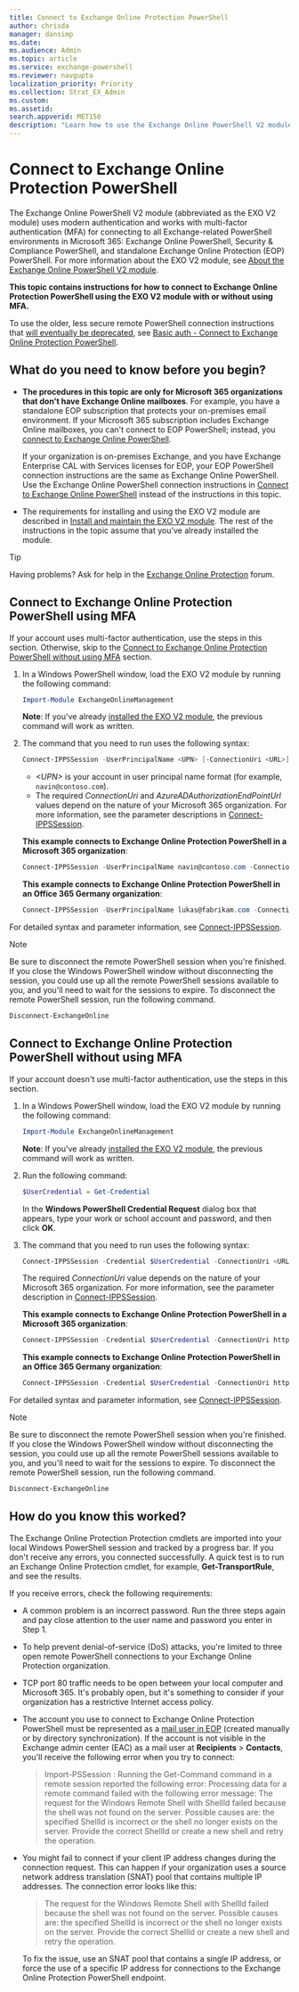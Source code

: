 ```yaml
---
title: Connect to Exchange Online Protection PowerShell
author: chrisda
manager: dansimp
ms.date:
ms.audience: Admin
ms.topic: article
ms.service: exchange-powershell
ms.reviewer: navgupta
localization_priority: Priority
ms.collection: Strat_EX_Admin
ms.custom:
ms.assetid:
search.appverid: MET150
description: "Learn how to use the Exchange Online PowerShell V2 module to connect to standalone Exchange Online Protection PowerShell with modern authentication and/or multi-factor authentication (MFA)."
---
```


# Connect to Exchange Online Protection PowerShell

The Exchange Online PowerShell V2 module (abbreviated as the EXO V2 module) uses modern authentication and works with multi-factor authentication (MFA) for connecting to all Exchange-related PowerShell environments in Microsoft 365: Exchange Online PowerShell, Security & Compliance PowerShell, and standalone Exchange Online Protection (EOP) PowerShell. For more information about the EXO V2 module, see [About the Exchange Online PowerShell V2 module](exchange-online-powershell-v2.md).

**This topic contains instructions for how to connect to Exchange Online Protection PowerShell using the EXO V2 module with or without using MFA.**

To use the older, less secure remote PowerShell connection instructions that [will eventually be deprecated](https://techcommunity.microsoft.com/t5/exchange-team-blog/basic-authentication-and-exchange-online-july-update/ba-p/1530163), see [Basic auth - Connect to Exchange Online Protection PowerShell](basic-auth-connect-to-eop-powershell.md).

## What do you need to know before you begin?

- **The procedures in this topic are only for Microsoft 365 organizations that don't have Exchange Online mailboxes**. For example, you have a standalone EOP subscription that protects your on-premises email environment. If your Microsoft 365 subscription includes Exchange Online mailboxes, you can't connect to EOP PowerShell; instead, you [connect to Exchange Online PowerShell](connect-to-exchange-online-powershell.md).

  If your organization is on-premises Exchange, and you have Exchange Enterprise CAL with Services licenses for EOP, your EOP PowerShell connection instructions are the same as Exchange Online PowerShell. Use the Exchange Online PowerShell connection instructions in [Connect to Exchange Online PowerShell](connect-to-exchange-online-powershell.md) instead of the instructions in this topic.

- The requirements for installing and using the EXO V2 module are described in [Install and maintain the EXO V2 module](exchange-online-powershell-v2.md#install-and-maintain-the-exo-v2-module). The rest of the instructions in the topic assume that you've already installed the module.

> [!TIP]
> Having problems? Ask for help in the [Exchange Online Protection](https://go.microsoft.com/fwlink/p/?linkId=285351) forum.

## Connect to Exchange Online Protection PowerShell using MFA

If your account uses multi-factor authentication, use the steps in this section. Otherwise, skip to the [Connect to Exchange Online Protection PowerShell without using MFA](#connect-to-exchange-online-protection-powershell-without-using-mfa) section.

1. In a Windows PowerShell window, load the EXO V2 module by running the following command:

   ```powershell
   Import-Module ExchangeOnlineManagement
   ```

   **Note**: If you've already [installed the EXO V2 module](exchange-online-powershell-v2.md#install-and-maintain-the-exo-v2-module), the previous command will work as written.

2. The command that you need to run uses the following syntax:

   ```powershell
   Connect-IPPSSession -UserPrincipalName <UPN> [-ConnectionUri <URL>] [-AzureADAuthorizationEndPointUri <URL>]
   ```

   - _\<UPN\>_ is your account in user principal name format (for example, `navin@contoso.com`).
   - The required _ConnectionUri_ and _AzureADAuthorizationEndPointUrl_ values depend on the nature of your Microsoft 365 organization. For more information, see the parameter descriptions in [Connect-IPPSSession](https://docs.microsoft.com/powershell/module/exchange/connect-ippssession).

   **This example connects to Exchange Online Protection PowerShell in a Microsoft 365 organization**:

   ```powershell
   Connect-IPPSSession -UserPrincipalName navin@contoso.com -ConnectionUri https://ps.protection.outlook.com/powershell-liveid/
   ```

   **This example connects to Exchange Online Protection PowerShell in an Office 365 Germany organization**:

   ```powershell
   Connect-IPPSSession -UserPrincipalName lukas@fabrikam.com -ConnectionUri https://ps.protection.outlook.de/powershell-liveid/ -AzureADAuthorizationEndPointUri https://login.microsoftonline.de/common
   ```

For detailed syntax and parameter information, see [Connect-IPPSSession](https://docs.microsoft.com/powershell/module/exchange/connect-exchangeonline).

> [!NOTE]
> Be sure to disconnect the remote PowerShell session when you're finished. If you close the Windows PowerShell window without disconnecting the session, you could use up all the remote PowerShell sessions available to you, and you'll need to wait for the sessions to expire. To disconnect the remote PowerShell session, run the following command.

```powershell
Disconnect-ExchangeOnline
```

## Connect to Exchange Online Protection PowerShell without using MFA

If your account doesn't use multi-factor authentication, use the steps in this section.

1. In a Windows PowerShell window, load the EXO V2 module by running the following command:

   ```powershell
   Import-Module ExchangeOnlineManagement
   ```

   **Note**: If you've already [installed the EXO V2 module](exchange-online-powershell-v2.md#install-and-maintain-the-exo-v2-module), the previous command will work as written.

2. Run the following command:

   ```powershell
   $UserCredential = Get-Credential
   ```

   In the **Windows PowerShell Credential Request** dialog box that appears, type your work or school account and password, and then click **OK**.

3. The command that you need to run uses the following syntax:

   ```powershell
   Connect-IPPSSession -Credential $UserCredential -ConnectionUri <URL>
   ```

   The required _ConnectionUri_ value depends on the nature of your Microsoft 365 organization. For more information, see the parameter description in [Connect-IPPSSession](https://docs.microsoft.com/powershell/module/exchange/connect-ippssession).

   **This example connects to Exchange Online Protection PowerShell in a Microsoft 365 organization**:

   ```powershell
   Connect-IPPSSession -Credential $UserCredential -ConnectionUri https://ps.protection.outlook.com/powershell-liveid/
   ```

   **This example connects to Exchange Online Protection PowerShell in an Office 365 Germany organization**:

   ```powershell
   Connect-IPPSSession -Credential $UserCredential -ConnectionUri https://ps.protection.outlook.de/powershell-liveid/
   ```

For detailed syntax and parameter information, see [Connect-IPPSSession](https://docs.microsoft.com/powershell/module/exchange/connect-exchangeonline).

> [!NOTE]
> Be sure to disconnect the remote PowerShell session when you're finished. If you close the Windows PowerShell window without disconnecting the session, you could use up all the remote PowerShell sessions available to you, and you'll need to wait for the sessions to expire. To disconnect the remote PowerShell session, run the following command.

```powershell
Disconnect-ExchangeOnline
```

## How do you know this worked?

The Exchange Online Protection Protection cmdlets are imported into your local Windows PowerShell session and tracked by a progress bar. If you don't receive any errors, you connected successfully. A quick test is to run an Exchange Online Protection cmdlet, for example, **Get-TransportRule**, and see the results.

If you receive errors, check the following requirements:

- A common problem is an incorrect password. Run the three steps again and pay close attention to the user name and password you enter in Step 1.

- To help prevent denial-of-service (DoS) attacks, you're limited to three open remote PowerShell connections to your Exchange Online Protection organization.

- TCP port 80 traffic needs to be open between your local computer and Microsoft 365. It's probably open, but it's something to consider if your organization has a restrictive Internet access policy.

- The account you use to connect to Exchange Online Protection PowerShell must be represented as a [mail user in EOP](https://docs.microsoft.com/microsoft-365/security/office-365-security/manage-mail-users-in-eop) (created manually or by directory synchronization). If the account is not visible in the Exchange admin center (EAC) as a mail user at **Recipients** \> **Contacts**, you'll receive the following error when you try to connect:

  > Import-PSSession : Running the Get-Command command in a remote session reported the following error: Processing data for a remote command failed with the following error message: The request for the Windows Remote Shell with ShellId <GUID> failed because the shell was not found on the server. Possible causes are: the specified ShellId is incorrect or the shell no longer exists on the server. Provide the correct ShellId or create a new shell and retry the operation.

- You might fail to connect if your client IP address changes during the connection request. This can happen if your organization uses a source network address translation (SNAT) pool that contains multiple IP addresses. The connection error looks like this:

  > The request for the Windows Remote Shell with ShellId <ID> failed because the shell was not found on the server. Possible causes are: the specified ShellId is incorrect or the shell no longer exists on the server. Provide the correct ShellId or create a new shell and retry the operation.

  To fix the issue, use an SNAT pool that contains a single IP address, or force the use of a specific IP address for connections to the Exchange Online Protection PowerShell endpoint.
